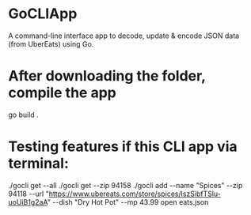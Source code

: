 # GoCLIApp
A command-line interface app to decode, update &amp; encode JSON data (from UberEats) using Go.

# After downloading the folder, compile the app
go build .

# Testing features if this CLI app via terminal:
./gocli get --all
./gocli get --zip 94158
./gocli add --name "Spices" --zip 94118 --url "https://www.ubereats.com/store/spices/lszSibfTSlu-uoUiB1g2aA" --dish "Dry Hot Pot" --mp 43.99
open eats.json
